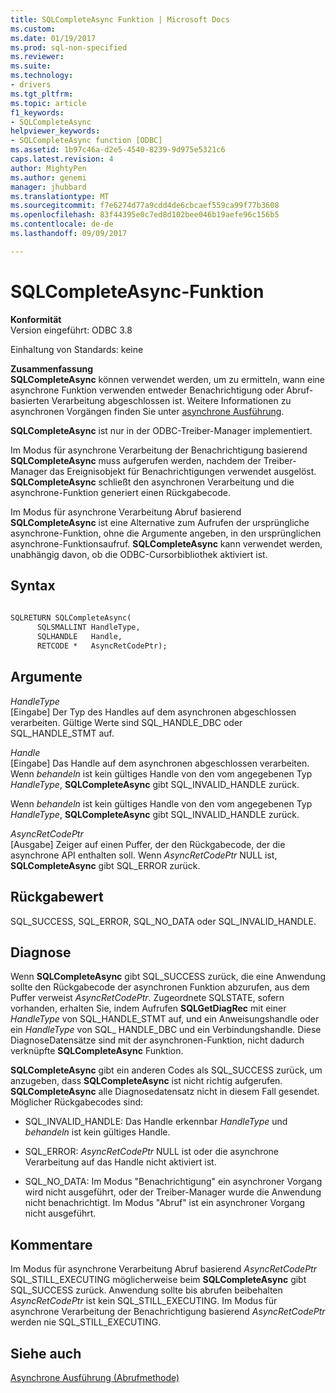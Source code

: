 ```yaml
---
title: SQLCompleteAsync Funktion | Microsoft Docs
ms.custom: 
ms.date: 01/19/2017
ms.prod: sql-non-specified
ms.reviewer: 
ms.suite: 
ms.technology:
- drivers
ms.tgt_pltfrm: 
ms.topic: article
f1_keywords:
- SQLCompleteAsync
helpviewer_keywords:
- SQLCompleteAsync function [ODBC]
ms.assetid: 1b97c46a-d2e5-4540-8239-9d975e5321c6
caps.latest.revision: 4
author: MightyPen
ms.author: genemi
manager: jhubbard
ms.translationtype: MT
ms.sourcegitcommit: f7e6274d77a9cdd4de6cbcaef559ca99f77b3608
ms.openlocfilehash: 83f44395e0c7ed8d102bee046b19aefe96c156b5
ms.contentlocale: de-de
ms.lasthandoff: 09/09/2017

---
```

# <a name="sqlcompleteasync-function"></a>SQLCompleteAsync-Funktion
**Konformität**  
 Version eingeführt: ODBC 3.8  
  
 Einhaltung von Standards: keine  
  
 **Zusammenfassung**  
 **SQLCompleteAsync** können verwendet werden, um zu ermitteln, wann eine asynchrone Funktion verwenden entweder Benachrichtigung oder Abruf-basierten Verarbeitung abgeschlossen ist. Weitere Informationen zu asynchronen Vorgängen finden Sie unter [asynchrone Ausführung](../../../odbc/reference/develop-app/asynchronous-execution.md).  
  
 **SQLCompleteAsync** ist nur in der ODBC-Treiber-Manager implementiert.  
  
 Im Modus für asynchrone Verarbeitung der Benachrichtigung basierend **SQLCompleteAsync** muss aufgerufen werden, nachdem der Treiber-Manager das Ereignisobjekt für Benachrichtigungen verwendet ausgelöst. **SQLCompleteAsync** schließt den asynchronen Verarbeitung und die asynchrone-Funktion generiert einen Rückgabecode.  
  
 Im Modus für asynchrone Verarbeitung Abruf basierend **SQLCompleteAsync** ist eine Alternative zum Aufrufen der ursprüngliche asynchrone-Funktion, ohne die Argumente angeben, in den ursprünglichen asynchrone-Funktionsaufruf. **SQLCompleteAsync** kann verwendet werden, unabhängig davon, ob die ODBC-Cursorbibliothek aktiviert ist.  
  
## <a name="syntax"></a>Syntax  
  
```vb  
  
SQLRETURN SQLCompleteAsync(  
      SQLSMALLINT HandleType,  
      SQLHANDLE   Handle,  
      RETCODE *   AsyncRetCodePtr);  
```  
  
## <a name="arguments"></a>Argumente  
 *HandleType*  
 [Eingabe] Der Typ des Handles auf dem asynchronen abgeschlossen verarbeiten. Gültige Werte sind SQL_HANDLE_DBC oder SQL_HANDLE_STMT auf.  
  
 *Handle*  
 [Eingabe] Das Handle auf dem asynchronen abgeschlossen verarbeiten. Wenn *behandeln* ist kein gültiges Handle von den vom angegebenen Typ *HandleType*, **SQLCompleteAsync** gibt SQL_INVALID_HANDLE zurück.  
  
 Wenn *behandeln* ist kein gültiges Handle von den vom angegebenen Typ *HandleType*, **SQLCompleteAsync** gibt SQL_INVALID_HANDLE zurück.  
  
 *AsyncRetCodePtr*  
 [Ausgabe] Zeiger auf einen Puffer, der den Rückgabecode, der die asynchrone API enthalten soll. Wenn *AsyncRetCodePtr* NULL ist, **SQLCompleteAsync** gibt SQL_ERROR zurück.  
  
## <a name="returns"></a>Rückgabewert  
 SQL_SUCCESS, SQL_ERROR, SQL_NO_DATA oder SQL_INVALID_HANDLE.  
  
## <a name="diagnostics"></a>Diagnose  
 Wenn **SQLCompleteAsync** gibt SQL_SUCCESS zurück, die eine Anwendung sollte den Rückgabecode der asynchronen Funktion abzurufen, aus dem Puffer verweist *AsyncRetCodePtr*. Zugeordnete SQLSTATE, sofern vorhanden, erhalten Sie, indem Aufrufen **SQLGetDiagRec** mit einer *HandleType* von SQL_HANDLE_STMT auf, und ein Anweisungshandle oder ein *HandleType* von SQL_ HANDLE_DBC und ein Verbindungshandle. Diese DiagnoseDatensätze sind mit der asynchronen-Funktion, nicht dadurch verknüpfte **SQLCompleteAsync** Funktion.  
  
 **SQLCompleteAsync** gibt ein anderen Codes als SQL_SUCCESS zurück, um anzugeben, dass **SQLCompleteAsync** ist nicht richtig aufgerufen. **SQLCompleteAsync** alle Diagnosedatensatz nicht in diesem Fall gesendet. Möglicher Rückgabecodes sind:  
  
-   SQL_INVALID_HANDLE: Das Handle erkennbar *HandleType* und *behandeln* ist kein gültiges Handle.  
  
-   SQL_ERROR: *AsyncRetCodePtr* NULL ist oder die asynchrone Verarbeitung auf das Handle nicht aktiviert ist.  
  
-   SQL_NO_DATA: Im Modus "Benachrichtigung" ein asynchroner Vorgang wird nicht ausgeführt, oder der Treiber-Manager wurde die Anwendung nicht benachrichtigt. Im Modus "Abruf" ist ein asynchroner Vorgang nicht ausgeführt.  
  
## <a name="comments"></a>Kommentare  
 Im Modus für asynchrone Verarbeitung Abruf basierend *AsyncRetCodePtr* SQL_STILL_EXECUTING möglicherweise beim **SQLCompleteAsync** gibt SQL_SUCCESS zurück. Anwendung sollte bis abrufen beibehalten *AsyncRetCodePtr* ist kein SQL_STILL_EXECUTING. Im Modus für asynchrone Verarbeitung der Benachrichtigung basierend *AsyncRetCodePtr* werden nie SQL_STILL_EXECUTING.  
  
## <a name="see-also"></a>Siehe auch  
 [Asynchrone Ausführung (Abrufmethode)](../../../odbc/reference/develop-app/asynchronous-execution-polling-method.md)
